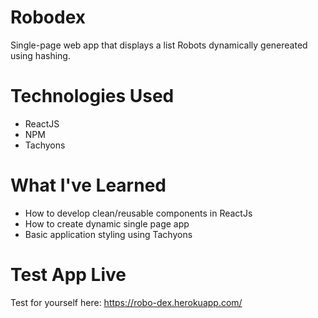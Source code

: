 # Robodex

Single-page web app that displays a list Robots dynamically genereated using hashing.

# Technologies Used

- ReactJS
- NPM
- Tachyons

# What I've Learned

- How to develop clean/reusable components in ReactJs
- How to create dynamic single page app
- Basic application styling using Tachyons

# Test App Live

Test for yourself here: https://robo-dex.herokuapp.com/
